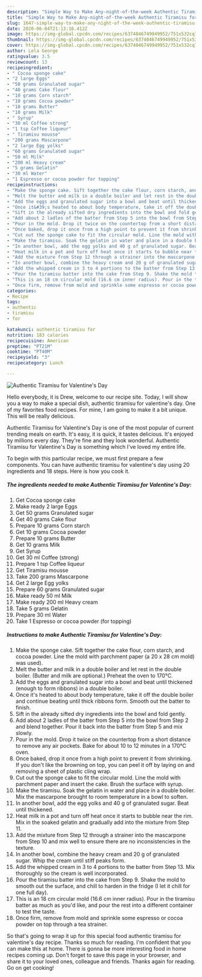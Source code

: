 ```yaml
---
description: "Simple Way to Make Any-night-of-the-week Authentic Tiramisu for Valentine&amp;#39;s Day"
title: "Simple Way to Make Any-night-of-the-week Authentic Tiramisu for Valentine&amp;#39;s Day"
slug: 1647-simple-way-to-make-any-night-of-the-week-authentic-tiramisu-for-valentine-and-39-s-day
date: 2020-06-04T21:13:16.412Z
image: https://img-global.cpcdn.com/recipes/6374046749949952/751x532cq70/authentic-tiramisu-for-valentines-day-recipe-main-photo.jpg
thumbnail: https://img-global.cpcdn.com/recipes/6374046749949952/751x532cq70/authentic-tiramisu-for-valentines-day-recipe-main-photo.jpg
cover: https://img-global.cpcdn.com/recipes/6374046749949952/751x532cq70/authentic-tiramisu-for-valentines-day-recipe-main-photo.jpg
author: Lela George
ratingvalue: 3.5
reviewcount: 13
recipeingredient:
- " Cocoa sponge cake"
- "2 large Eggs"
- "50 grams Granulated sugar"
- "40 grams Cake flour"
- "10 grams Corn starch"
- "10 grams Cocoa powder"
- "10 grams Butter"
- "10 grams Milk"
- " Syrup"
- "30 ml Coffee strong"
- "1 tsp Coffee liqueur"
- " Tiramisu mousse"
- "200 grams Mascarpone"
- "2 large Egg yolks"
- "60 grams Granulated sugar"
- "50 ml Milk"
- "200 ml Heavy cream"
- "5 grams Gelatin"
- "30 ml Water"
- "1 Espresso or cocoa powder for topping"
recipeinstructions:
- "Make the sponge cake. Sift together the cake flour, corn starch, and cocoa powder. Line the mold with parchment paper (a 20 x 28 cm mold) was used)."
- "Melt the butter and milk in a double boiler and let rest in the double boiler. (Butter and milk are optional.) Preheat the oven to 170℃."
- "Add the eggs and granulated sugar into a bowl and beat until thickened (enough to form ribbons) in a double boiler."
- "Once it&#39;s heated to about body temperature, take it off the double boiler and continue beating until thick ribbons form. Smooth out the batter to finish."
- "Sift in the already sifted dry ingredients into the bowl and fold gently."
- "Add about 2 ladles of the batter from Step 5 into the bowl from Step 2 and blend together. Pour it back into the batter from Step 5 and mix slowly."
- "Pour in the mold. Drop it twice on the countertop from a short distance to remove any air pockets. Bake for about 10 to 12 minutes in a 170℃ oven."
- "Once baked, drop it once from a high point to prevent it from shrinking. If you don&#39;t like the browning on top, you can peel it off by laying on and removing a sheet of plastic cling wrap."
- "Cut out the sponge cake to fit the circular mold. Line the mold with parchment paper and insert the cake. Brush the surface with syrup."
- "Make the tiramisu. Soak the gelatin in water and place in a double boiler. Mix the mascarpone brought to room temperature in a bowl to soften."
- "In another bowl, add the egg yolks and 40 g of granulated sugar. Beat until thickened."
- "Heat milk in a pot and turn off heat once it starts to bubble near the rim. Mix in the soaked gelatin and gradually add into the mixture from Step 11."
- "Add the mixture from Step 12 through a strainer into the mascarpone from Step 10 and mix well to ensure there are no inconsistencies in the texture."
- "In another bowl, combine the heavy cream and 20 g of granulated sugar. Whip the cream until stiff peaks form."
- "Add the whipped cream in 3 to 4 portions to the batter from Step 13. Mix thoroughly so the cream is well incorporated."
- "Pour the tiramisu batter into the cake from Step 9. Shake the mold to smooth out the surface, and chill to harden in the fridge (I let it chill for one full day)."
- "This is an 18 cm circular mold (16.6 cm inner radius). Pour in the tiramisu batter as much as you&#39;d like, and pour the rest into a different container to test the taste."
- "Once firm, remove from mold and sprinkle some espresso or cocoa powder on top through a tea strainer."
categories:
- Recipe
tags:
- authentic
- tiramisu
- for

katakunci: authentic tiramisu for 
nutrition: 183 calories
recipecuisine: American
preptime: "PT21M"
cooktime: "PT40M"
recipeyield: "3"
recipecategory: Lunch

---
```



![Authentic Tiramisu for Valentine&#39;s Day](https://img-global.cpcdn.com/recipes/6374046749949952/751x532cq70/authentic-tiramisu-for-valentines-day-recipe-main-photo.jpg)

Hello everybody, it is Drew, welcome to our recipe site. Today, I will show you a way to make a special dish, authentic tiramisu for valentine&#39;s day. One of my favorites food recipes. For mine, I am going to make it a bit unique. This will be really delicious.



Authentic Tiramisu for Valentine&#39;s Day is one of the most popular of current trending meals on earth. It's easy, it is quick, it tastes delicious. It's enjoyed by millions every day. They're fine and they look wonderful. Authentic Tiramisu for Valentine&#39;s Day is something which I've loved my entire life.


To begin with this particular recipe, we must first prepare a few components. You can have authentic tiramisu for valentine&#39;s day using 20 ingredients and 18 steps. Here is how you cook it.

<!--inarticleads1-->

##### The ingredients needed to make Authentic Tiramisu for Valentine&#39;s Day:

1. Get  Cocoa sponge cake
1. Make ready 2 large Eggs
1. Get 50 grams Granulated sugar
1. Get 40 grams Cake flour
1. Prepare 10 grams Corn starch
1. Get 10 grams Cocoa powder
1. Prepare 10 grams Butter
1. Get 10 grams Milk
1. Get  Syrup
1. Get 30 ml Coffee (strong)
1. Prepare 1 tsp Coffee liqueur
1. Get  Tiramisu mousse
1. Take 200 grams Mascarpone
1. Get 2 large Egg yolks
1. Prepare 60 grams Granulated sugar
1. Make ready 50 ml Milk
1. Make ready 200 ml Heavy cream
1. Take 5 grams Gelatin
1. Prepare 30 ml Water
1. Take 1 Espresso or cocoa powder (for topping)




<!--inarticleads2-->

##### Instructions to make Authentic Tiramisu for Valentine&#39;s Day:

1. Make the sponge cake. Sift together the cake flour, corn starch, and cocoa powder. Line the mold with parchment paper (a 20 x 28 cm mold) was used).
1. Melt the butter and milk in a double boiler and let rest in the double boiler. (Butter and milk are optional.) Preheat the oven to 170℃.
1. Add the eggs and granulated sugar into a bowl and beat until thickened (enough to form ribbons) in a double boiler.
1. Once it&#39;s heated to about body temperature, take it off the double boiler and continue beating until thick ribbons form. Smooth out the batter to finish.
1. Sift in the already sifted dry ingredients into the bowl and fold gently.
1. Add about 2 ladles of the batter from Step 5 into the bowl from Step 2 and blend together. Pour it back into the batter from Step 5 and mix slowly.
1. Pour in the mold. Drop it twice on the countertop from a short distance to remove any air pockets. Bake for about 10 to 12 minutes in a 170℃ oven.
1. Once baked, drop it once from a high point to prevent it from shrinking. If you don&#39;t like the browning on top, you can peel it off by laying on and removing a sheet of plastic cling wrap.
1. Cut out the sponge cake to fit the circular mold. Line the mold with parchment paper and insert the cake. Brush the surface with syrup.
1. Make the tiramisu. Soak the gelatin in water and place in a double boiler. Mix the mascarpone brought to room temperature in a bowl to soften.
1. In another bowl, add the egg yolks and 40 g of granulated sugar. Beat until thickened.
1. Heat milk in a pot and turn off heat once it starts to bubble near the rim. Mix in the soaked gelatin and gradually add into the mixture from Step 11.
1. Add the mixture from Step 12 through a strainer into the mascarpone from Step 10 and mix well to ensure there are no inconsistencies in the texture.
1. In another bowl, combine the heavy cream and 20 g of granulated sugar. Whip the cream until stiff peaks form.
1. Add the whipped cream in 3 to 4 portions to the batter from Step 13. Mix thoroughly so the cream is well incorporated.
1. Pour the tiramisu batter into the cake from Step 9. Shake the mold to smooth out the surface, and chill to harden in the fridge (I let it chill for one full day).
1. This is an 18 cm circular mold (16.6 cm inner radius). Pour in the tiramisu batter as much as you&#39;d like, and pour the rest into a different container to test the taste.
1. Once firm, remove from mold and sprinkle some espresso or cocoa powder on top through a tea strainer.




So that's going to wrap it up for this special food authentic tiramisu for valentine&#39;s day recipe. Thanks so much for reading. I'm confident that you can make this at home. There is gonna be more interesting food in home recipes coming up. Don't forget to save this page in your browser, and share it to your loved ones, colleague and friends. Thanks again for reading. Go on get cooking!
